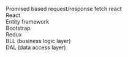 Promised based request/response fetch react  
React  
Entity framework  
Bootstrap  
Redux  
BLL (business logic layer)  
DAL (data access layer)  